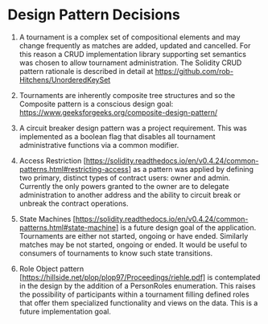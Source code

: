 # Design Pattern Decisions

1. A tournament is a complex set of compositional elements and may change frequently as matches are added, updated and cancelled.  For this reason a CRUD implementation library supporting set semantics was chosen to allow tournament administration.  The Solidity CRUD pattern rationale is described in detail at https://github.com/rob-Hitchens/UnorderedKeySet

2. Tournaments are inherently composite tree structures and so the Composite pattern is a conscious design goal: https://www.geeksforgeeks.org/composite-design-pattern/

3. A circuit breaker design pattern was a project requirement.  This was implemented as a boolean flag that disables all tournament
administrative functions via a common modifier.  

4. Access Restriction [https://solidity.readthedocs.io/en/v0.4.24/common-patterns.html#restricting-access] as a pattern was applied by defining two primary, distinct types of contract users: owner and admin.  Currently the only powers granted to the owner are to delegate 
administration to another address and the ability to circuit break or unbreak the contract operations.

5. State Machines [https://solidity.readthedocs.io/en/v0.4.24/common-patterns.html#state-machine] is a future design goal of the application.  Tournaments are either not started, ongoing or have ended.  Similarly matches may be not started, ongoing or ended.  It would be useful to consumers of tournaments to know such state transitions.

6. Role Object pattern [https://hillside.net/plop/plop97/Proceedings/riehle.pdf] is contemplated in the design by the addition of a PersonRoles enumeration.  This raises the possibility of participants within a tournament filling defined roles that offer them specialized functionality and views on the data.  This is a future implementation goal.
